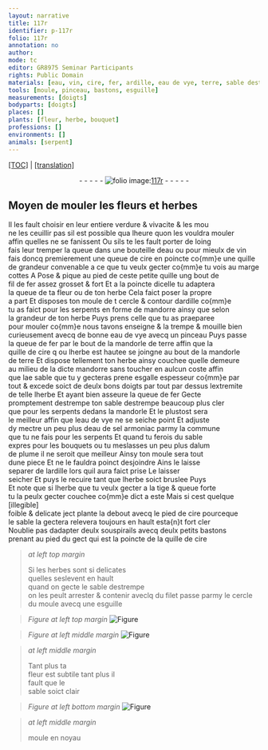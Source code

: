 ```yaml
---
layout: narrative
title: 117r
identifier: p-117r
folio: 117r
annotation: no
author:
mode: tc
editor: GR8975 Seminar Participants
rights: Public Domain
materials: [eau, vin, cire, fer, ardille, eau de vye, terre, sable destrempe, eau de sel armoniac, alum de plume, filet]
tools: [moule, pinceau, bastons, esguille]
measurements: [doigts]
bodyparts: [doigts]
places: []
plants: [fleur, herbe, bouquet]
professions: []
environments: []
animals: [serpent]
---
```


<p><a href="{{ site.baseurl }}/diplomatic/">[TOC]</a> | <a href="{{ site.baseurl }}/texts/p-117r_tl/" target="_blank">[translation]</a></p><div class="folio" align="center">- - - - - <a href="http://gallica.bnf.fr/ark:/12148/btv1b10500001g/f239.image" target="_blank"><img src="https://cu-mkp.github.io/2017-workshop-edition/assets/photo-icon.png" alt="folio image: " style="display:inline-block; margin-bottom:-3px;"/>117r</a> - - - - - </div>  
  

## Moyen de mouler les <span class="pa">fleur</span>s et <span class="pa">herbe</span>s

 
Il les fault choisir en leur entiere verdure & vivacite & <span class="del">les mou</span><br/> ne les ceuillir pas sil est possible qua lheure quon les vouldra mouler<br/> affin quelles ne se fanissent Ou sils te les fault porter de loing<br/> fais leur tremper la queue dans une bouteille <span class="add">d<span class="m">eau</span></span> ou pour mieulx de <span class="m">vin</span><br/> fais doncq premierement une queue de <span class="m">cire</span> en poincte co{mm}e une quille<br/> de grandeur convenable a ce que tu veulx gecter co{mm}e tu vois au marge<br/> cottes A Pose & pique au pied de ceste petite quille ung bout de<br/> fil de <span class="m">fer</span> assez grosset & fort Et a la poincte dicelle tu adaptera<br/> la queue de ta <span class="pa">fleur</span> ou de ton <span class="pa">herbe</span> Cela faict poser la propre<br/> a part Et disposes ton <span class="del"><span class="tl">moule</span> de t</span> cercle & contour d<span class="m">ardille</span> co{mm}e<br/> tu as faict pour les <span class="al">serpent</span>s en forme de <span class="mu">mandorre</span> <span class="del">ainsy que</span> selon<br/> la grandeur de ton <span class="pa">herbe</span> Puys prens celle que tu as praeparee<br/> pour mouler co{mm}e nous tavons enseigne & la trempe & mouille bien<br/> curieusement avecq de bonne <span class="m">eau <span class="add">de vye</span></span> avecq un <span class="tl">pinceau</span> Puys passe<br/> la queue de <span class="m">fer</span> par le bout de la <span class="mu">mandorle</span> de <span class="m">terre</span> affin que la<br/> quille de <span class="m">cire</span> <span class="del">q</span> ou l<span class="pa">herbe</span> est hautee se joingne au bout de la <span class="mu">mandorle</span><br/> de <span class="m">terre</span> Et dispose tellement ton <span class="pa">herbe</span> ainsy couchee quelle demeure<br/> au milieu de la dicte <span class="mu">mandorre</span> sans toucher en aulcun coste affin<br/> que l<span class="del">a</span>e sable que tu y gecteras prene esgalle espesseur <span class="del">co{mm}e</span> par<br/> tout & <span class="add">excede</span> soict de deulx bons <span class="ms"><span class="bp">doigts</span></span> par tout par dessus lextremite<br/> de <span class="del">telle</span> l<span class="pa">herbe</span> Et ayant bien asseure la queue de <span class="m">fer</span> Gecte<br/> promptement <span class="del">destrempe</span> ton <span class="m">sable destrempe</span> beaucoup plus cler<br/> que pour les <span class="al">serpent</span>s dedans la <span class="mu">mandorle</span> Et le plustost sera<br/> le meilleur affin que l<span class="m">eau de vye</span> ne se seiche point Et adjuste<br/> dy mectre un peu plus d<span class="m">eau de sel armoniac</span> parmy la commune<br/> que tu ne fais pour les <span class="al">serpent</span>s Et quand tu ferois du sable<br/> expres pour les <span class="pa">bouquet</span>s ou tu meslasses un peu plus d<span class="m">alum<br/> de plume</span> il ne seroit que meilleur Ainsy ton <span class="tl">moule</span> sera tout<br/> dune piece Et ne le fauldra poinct desjoindre Ains le <span class="del">laisse</span><br/> separer de l<span class="m">ardille</span> lors quil aura faict prise Le laisser<br/> seicher Et puys le recuire tant que l<span class="pa">herbe</span> soict bruslee <span class="del">Puys</span><br/> Et note que si l<span class="pa">herbe</span> que tu veulx gecter a la tige & queue forte<br/> tu la peulx gecter couchee co{mm}e dict a este Mais si cest quelque <span class="add">[illegible]</span><br/> foible & delicate <span class="del">ject</span> plante la debout avecq le pied de <span class="m">cire</span> pourceque<br/> le sable la <span class="del">gectera</span> relevera toujours en hault esta{n}t fort cler<br/> Noublie pas dadapter deulx souspirails avecq deulx petits <span class="tl">bastons</span><br/> prenant au pied du gect qui est la poincte de la quille de <span class="m">cire</span>
 
> *at left top margin*
> 
> 
>   Si les <span class="pa">herbe</span>s sont si delicates<br/> quelles seslevent en hault<br/> quand on gecte le <span class="m">sable destrempe</span><br/> on les peult arrester & contenir aveclq du <span class="m">filet</span> passe parmy le cercle du <span class="tl">moule</span> avecq une <span class="tl">esguille</span>
 
> *Figure*
> *at left top margin*
> <a href="https://drive.google.com/open?id=0B9-oNrvWdlO5WnpBbm8wN2gyTWs" target="_blank"><img src="https://cu-mkp.github.io/GR8975-edition/assets/photo-icon.png" alt="Figure" style="display:inline-block; margin-bottom:-3px;"/></a>
 
> *Figure*
> *at left middle margin*
> <a href="https://drive.google.com/open?id=0B9-oNrvWdlO5VURRYzlWOFByNzQ" target="_blank"><img src="https://cu-mkp.github.io/GR8975-edition/assets/photo-icon.png" alt="Figure" style="display:inline-block; margin-bottom:-3px;"/></a>
 
> *at left middle margin*
> 
> 
>   Tant plus ta<br/> <span class="pa">fleur</span> est subtile tant plus il<br/> fault que le<br/> sable soict clair
 
> *Figure*
> *at left bottom margin*
> <a href="https://drive.google.com/open?id=0B9-oNrvWdlO5dVB5bzVUWWJuS0U" target="_blank"><img src="https://cu-mkp.github.io/GR8975-edition/assets/photo-icon.png" alt="Figure" style="display:inline-block; margin-bottom:-3px;"/></a>
 
> *at left middle margin*
> 
> 
>   <span class="tl">moule</span> en noyau
 
